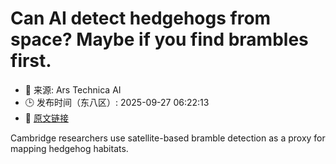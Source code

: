 # Can AI detect hedgehogs from space? Maybe if you find brambles first.
- 📅 来源: Ars Technica AI
- 🕒 发布时间（东八区）: 2025-09-27 06:22:13
- 🔗 [原文链接](https://arstechnica.com/ai/2025/09/can-ai-detect-hedgehogs-from-space-maybe-if-you-find-brambles-first/)

Cambridge researchers use satellite-based bramble detection as a proxy for mapping hedgehog habitats.